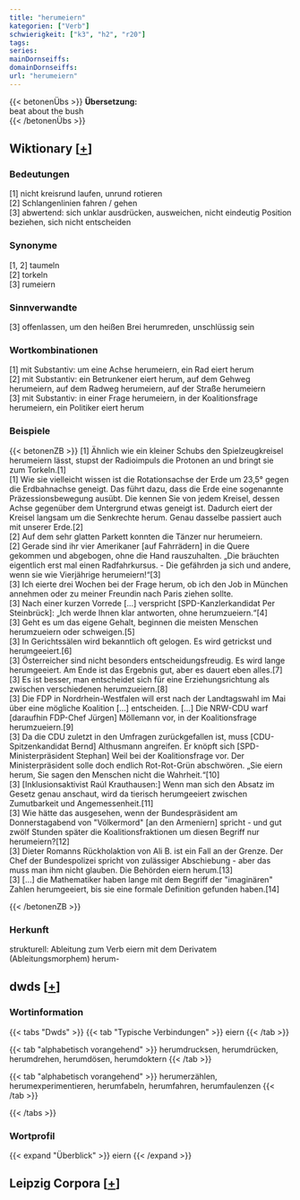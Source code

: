 ```yaml
---
title: "herumeiern"
kategorien: ["Verb"]
schwierigkeit: ["k3", "h2", "r20"]
tags:
series:
mainDornseiffs:
domainDornseiffs:
url: "herumeiern"
---
```


{{< betonenÜbs >}}
**Übersetzung:**  
beat about the bush  
{{< /betonenÜbs >}}

## Wiktionary [[+](https://de.wiktionary.org/wiki/herumeiern)]

### Bedeutungen
[1] nicht kreisrund laufen, unrund rotieren  
[2] Schlangenlinien fahren / gehen  
[3] abwertend: sich unklar ausdrücken, ausweichen, nicht eindeutig Position beziehen, sich nicht entscheiden  

### Synonyme
[1, 2] taumeln  
[2] torkeln  
[3] rumeiern  

### Sinnverwandte
[3] offenlassen, um den heißen Brei herumreden, unschlüssig sein  

### Wortkombinationen
[1] mit Substantiv: um eine Achse herumeiern, ein Rad eiert herum  
[2] mit Substantiv: ein Betrunkener eiert herum, auf dem Gehweg herumeiern, auf dem Radweg herumeiern, auf der Straße herumeiern  
[3] mit Substantiv: in einer Frage herumeiern, in der Koalitionsfrage herumeiern, ein Politiker eiert herum  

### Beispiele
{{< betonenZB >}}
[1] Ähnlich wie ein kleiner Schubs den Spielzeugkreisel herumeiern lässt, stupst der Radioimpuls die Protonen an und bringt sie zum Torkeln.[1]  
[1] Wie sie vielleicht wissen ist die Rotationsachse der Erde um 23,5° gegen die Erdbahnachse geneigt. Das führt dazu, dass die Erde eine sogenannte Präzessionsbewegung ausübt. Die kennen Sie von jedem Kreisel, dessen Achse gegenüber dem Untergrund etwas geneigt ist. Dadurch eiert der Kreisel langsam um die Senkrechte herum. Genau dasselbe passiert auch mit unserer Erde.[2]  
[2] Auf dem sehr glatten Parkett konnten die Tänzer nur herumeiern.  
[2] Gerade sind ihr vier Amerikaner [auf Fahrrädern] in die Quere gekommen und abgebogen, ohne die Hand rauszuhalten. „Die bräuchten eigentlich erst mal einen Radfahrkursus. - Die gefährden ja sich und andere, wenn sie wie Vierjährige herumeiern!“[3]  
[3] Ich eierte drei Wochen bei der Frage herum, ob ich den Job in München annehmen oder zu meiner Freundin nach Paris ziehen sollte.  
[3] Nach einer kurzen Vorrede […] verspricht [SPD-Kanzlerkandidat Per Steinbrück]: „Ich werde Ihnen klar antworten, ohne herumzueiern.“[4]  
[3] Geht es um das eigene Gehalt, beginnen die meisten Menschen herumzueiern oder schweigen.[5]  
[3] In Gerichtssälen wird bekanntlich oft gelogen. Es wird getrickst und herumgeeiert.[6]  
[3] Österreicher sind nicht besonders entscheidungsfreudig. Es wird lange herumgeeiert. Am Ende ist das Ergebnis gut, aber es dauert eben alles.[7]  
[3] Es ist besser, man entscheidet sich für eine Erziehungsrichtung als zwischen verschiedenen herumzueiern.[8]  
[3] Die FDP in Nordrhein-Westfalen will erst nach der Landtagswahl im Mai über eine mögliche Koalition […] entscheiden. […] Die NRW-CDU warf [daraufhin FDP-Chef Jürgen] Möllemann vor, in der Koalitionsfrage herumzueiern.[9]  
[3] Da die CDU zuletzt in den Umfragen zurückgefallen ist, muss [CDU-Spitzenkandidat Bernd] Althusmann angreifen. Er knöpft sich [SPD-Ministerpräsident Stephan] Weil bei der Koalitionsfrage vor. Der Ministerpräsident solle doch endlich Rot-Rot-Grün abschwören. „Sie eiern herum, Sie sagen den Menschen nicht die Wahrheit.“[10]  
[3] [Inklusionsaktivist Raúl Krauthausen:] Wenn man sich den Absatz im Gesetz genau anschaut, wird da tierisch herumgeeiert zwischen Zumutbarkeit und Angemessenheit.[11]  
[3] Wie hätte das ausgesehen, wenn der Bundespräsident am Donnerstagabend von "Völkermord" [an den Armeniern] spricht - und gut zwölf Stunden später die Koalitionsfraktionen um diesen Begriff nur herumeiern?[12]  
[3] Dieter Romanns Rückholaktion von Ali B. ist ein Fall an der Grenze. Der Chef der Bundespolizei spricht von zulässiger Abschiebung - aber das muss man ihm nicht glauben. Die Behörden eiern herum.[13]  
[3] […] die Mathematiker haben lange mit dem Begriff der "imaginären" Zahlen herumgeeiert, bis sie eine formale Definition gefunden haben.[14]  

{{< /betonenZB >}}
### Herkunft
strukturell: Ableitung zum Verb eiern mit dem Derivatem (Ableitungsmorphem) herum-  



## dwds [[+](https://www.dwds.de/wb/herumeiern)]

### Wortinformation
{{< tabs "Dwds" >}}
{{< tab "Typische Verbindungen" >}}
eiern
{{< /tab >}}

{{< tab "alphabetisch vorangehend" >}}
herumdrucksen, herumdrücken, herumdrehen, herumdösen, herumdoktern
{{< /tab >}}

{{< tab "alphabetisch vorangehend" >}}
herumerzählen, herumexperimentieren, herumfabeln, herumfahren, herumfaulenzen
{{< /tab >}}

{{< /tabs >}}

### Wortprofil
{{< expand "Überblick" >}} eiern {{< /expand >}}

## Leipzig Corpora [[+](https://corpora.uni-leipzig.de/en/res?word=herumeiern&corpusId=deu_newscrawl-public_2018)]

